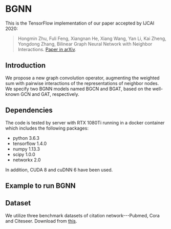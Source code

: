 # BGNN
This is the TensorFlow implementation of our paper accepted by IJCAI 2020:

>Hongmin Zhu, Fuli Feng, Xiangnan He, Xiang Wang, Yan Li, Kai Zheng, Yongdong Zhang, Bilinear Graph Neural Network with Neighbor Interactions. [Paper in arXiv](https://arxiv.org/abs/2002.03575).

## Introduction
We propose a new graph convolution operator, augmenting the weighted sum with pairwise interactions of the representations of neighbor nodes. We specify two BGNN models named BGCN and BGAT, based on the well-known GCN and GAT, respectively.

## Dependencies
The code is tested by server with RTX 1080Ti running in a docker container which includes the following packages:
* python 3.6.3
* tensorflow 1.4.0
* numpy 1.13.3
* scipy 1.0.0
* networkx 2.0

In addition, CUDA 8 and cuDNN 6 have been used.

## Example to run BGNN

## Dataset
We utilize three benchmark datasets of citation network---Pubmed, Cora and Citeseer. Download from [this](https://github.com/tkipf/gcn).
